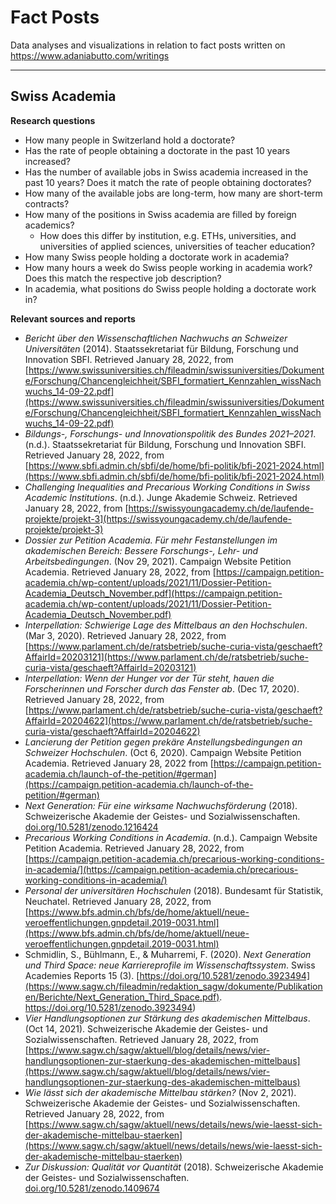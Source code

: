 # Fact Posts
Data analyses and visualizations in relation to fact posts written on https://www.adaniabutto.com/writings

---

## Swiss Academia

 **Research questions**
 
 - How many people in Switzerland hold a doctorate?
 - Has the rate of people obtaining a doctorate in the past 10 years increased?
 - Has the number of available jobs in Swiss academia increased in the past 10 years? Does it match the rate of people obtaining doctorates?
 - How many of the available jobs are long-term, how many are short-term contracts?
 - How many of the positions in Swiss academia are filled by foreign academics?
    - How does this differ by institution, e.g. ETHs, universities, and universities of applied sciences, universities of teacher education?
 - How many Swiss people holding a doctorate work in academia?
 - How many hours a week do Swiss people working in academia work? Does this match the respective job description?
 - In academia, what positions do Swiss people holding a doctorate work in?

**Relevant sources and reports**

- *Bericht über den Wissenschaftlichen Nachwuchs an Schweizer Universitäten* (2014). Staatssekretariat für Bildung, Forschung und Innovation SBFI. Retrieved January 28, 2022, from [https://www.swissuniversities.ch/fileadmin/swissuniversities/Dokumente/Forschung/Chancengleichheit/SBFI_formatiert_Kennzahlen_wissNachwuchs_14-09-22.pdf](https://www.swissuniversities.ch/fileadmin/swissuniversities/Dokumente/Forschung/Chancengleichheit/SBFI_formatiert_Kennzahlen_wissNachwuchs_14-09-22.pdf)
- *Bildungs-, Forschungs- und Innovationspolitik des Bundes 2021–2021*. (n.d.). Staatssekretariat für Bildung, Forschung und Innovation SBFI. Retrieved January 28, 2022, from [https://www.sbfi.admin.ch/sbfi/de/home/bfi-politik/bfi-2021-2024.html](https://www.sbfi.admin.ch/sbfi/de/home/bfi-politik/bfi-2021-2024.html)
- *Challenging Inequalities and Precarious Working Conditions in Swiss Academic Institutions*. (n.d.). Junge Akademie Schweiz. Retrieved January 28, 2022, from [https://swissyoungacademy.ch/de/laufende-projekte/projekt-3](https://swissyoungacademy.ch/de/laufende-projekte/projekt-3)
- *Dossier zur Petition Academia. Für mehr Festanstellungen im akademischen Bereich: Bessere Forschungs-, Lehr- und Arbeitsbedingungen*. (Nov 29, 2021). Campaign Website Petition Academia. Retrieved January 28, 2022, from [https://campaign.petition-academia.ch/wp-content/uploads/2021/11/Dossier-Petition-Academia_Deutsch_November.pdf](https://campaign.petition-academia.ch/wp-content/uploads/2021/11/Dossier-Petition-Academia_Deutsch_November.pdf)
- *Interpellation: Schwierige Lage des Mittelbaus an den Hochschulen*. (Mar 3, 2020). Retrieved January 28, 2022, from [https://www.parlament.ch/de/ratsbetrieb/suche-curia-vista/geschaeft?AffairId=20203121](https://www.parlament.ch/de/ratsbetrieb/suche-curia-vista/geschaeft?AffairId=20203121)
- *Interpellation: Wenn der Hunger vor der Tür steht, hauen die Forscherinnen und Forscher durch das Fenster ab*. (Dec 17, 2020). Retrieved January 28, 2022, from [https://www.parlament.ch/de/ratsbetrieb/suche-curia-vista/geschaeft?AffairId=20204622](https://www.parlament.ch/de/ratsbetrieb/suche-curia-vista/geschaeft?AffairId=20204622)
- *Lancierung der Petition gegen prekäre Anstellungsbedingungen an Schweizer Hochschulen*. (Oct 6, 2020). Campaign Website Petition Academia. Retrieved January 28, 2022 from [https://campaign.petition-academia.ch/launch-of-the-petition/#german](https://campaign.petition-academia.ch/launch-of-the-petition/#german)
- *Next Generation: Für eine wirksame Nachwuchsförderung* (2018). Schweizerische Akademie der Geistes- und Sozialwissenschaften. [doi.org/10.5281/zenodo.1216424](https://www.sagw.ch/fileadmin/redaktion_sagw/dokumente/Publikationen/Berichte/Next_Generation_Deutsch.pdf)
- *Precarious Working Conditions in Academia*. (n.d.). Campaign Website Petition Academia. Retrieved January 28, 2022, from [https://campaign.petition-academia.ch/precarious-working-conditions-in-academia/](https://campaign.petition-academia.ch/precarious-working-conditions-in-academia/)
- *Personal der universitären Hochschulen* (2018). Bundesamt für Statistik, Neuchatel. Retrieved January 28, 2022, from [https://www.bfs.admin.ch/bfs/de/home/aktuell/neue-veroeffentlichungen.gnpdetail.2019-0031.html](https://www.bfs.admin.ch/bfs/de/home/aktuell/neue-veroeffentlichungen.gnpdetail.2019-0031.html)
- Schmidlin, S., Bühlmann, E., & Muharremi, F. (2020). *Next Generation und Third Space: neue Karriereprofile im Wissenschaftssystem*. Swiss Academies Reports 15 (3). [https://doi.org/10.5281/zenodo.3923494](https://www.sagw.ch/fileadmin/redaktion_sagw/dokumente/Publikationen/Berichte/Next_Generation_Third_Space.pdf).
    https://doi.org/10.5281/zenodo.3923494)
- *Vier Handlungsoptionen zur Stärkung des akademischen Mittelbaus*. (Oct 14, 2021). Schweizerische Akademie der Geistes- und Sozialwissenschaften. Retrieved January 28, 2022, from [https://www.sagw.ch/sagw/aktuell/blog/details/news/vier-handlungsoptionen-zur-staerkung-des-akademischen-mittelbaus](https://www.sagw.ch/sagw/aktuell/blog/details/news/vier-handlungsoptionen-zur-staerkung-des-akademischen-mittelbaus)
- *Wie lässt sich der akademische Mittelbau stärken?* (Nov 2, 2021). Schweizerische Akademie der Geistes- und Sozialwissenschaften. Retrieved January 28, 2022, from [https://www.sagw.ch/sagw/aktuell/news/details/news/wie-laesst-sich-der-akademische-mittelbau-staerken](https://www.sagw.ch/sagw/aktuell/news/details/news/wie-laesst-sich-der-akademische-mittelbau-staerken) 
- *Zur Diskussion: Qualität vor Quantität* (2018). Schweizerische Akademie der Geistes- und Sozialwissenschaften. [doi.org/10.5281/zenodo.1409674](https://www.sagw.ch/fileadmin/redaktion_sagw/dokumente/Publikationen/Berichte/Qualitaet_vor_Quantitaet_2018.pdf)
